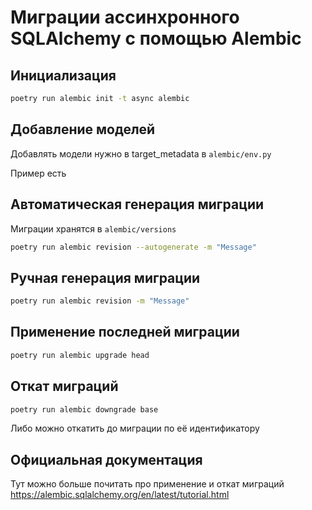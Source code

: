 # Миграции ассинхронного SQLAlchemy с помощью Alembic

## Инициализация
```bash
poetry run alembic init -t async alembic
```

## Добавление моделей
Добавлять модели нужно в target_metadata в `alembic/env.py`

Пример есть

## Автоматическая генерация миграции
Миграции хранятся в `alembic/versions`
```bash
poetry run alembic revision --autogenerate -m "Message"
```

## Ручная генерация миграции
```bash
poetry run alembic revision -m "Message"
```

## Применение последней миграции
```bash
poetry run alembic upgrade head
```

## Откат миграций
```bash
poetry run alembic downgrade base
```
Либо можно откатить до миграции по её идентификатору

## Официальная документация
Тут можно больше почитать про применение и откат миграций
https://alembic.sqlalchemy.org/en/latest/tutorial.html
